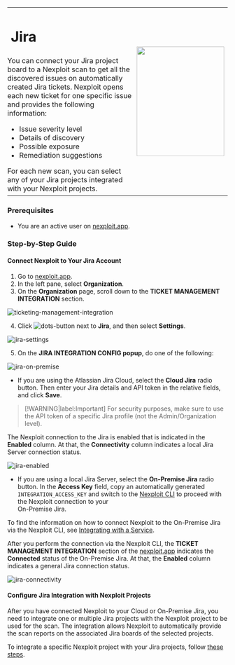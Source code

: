 <table id="integrations" >
  <tr>
    <td width="70%">
      <h1>Jira</h1>
    </td>
    <td width="30%" style="text-align:center" rowspan="3">
      <img src="guide/pipeline-integration/ticketing-systems/integrating-with-nexploit/media/jira/jira-integ-logo.png" width="200" height="250"></img>
    </td>
  </tr>
  <tr>
    <td style="text-align:left;vertical-align:text-top;padding:0px">
      You can connect your Jira project board to a Nexploit scan to get all the discovered issues on automatically created Jira tickets. Nexploit opens each new ticket for one specific issue and provides the following information:
      <ul>
        <li>Issue severity level</li>
        <li>Details of discovery</li>
        <li>Possible exposure</li>
        <li>Remediation suggestions </li>
      </ul>
      For each new scan, you can select any of your Jira projects integrated with your Nexploit projects.
    </td>
  </tr>
  <tr><td></td></tr>
</table>

### Prerequisites

* You are an active user on [nexploit.app](https://nexploit.app/). 

### Step-by-Step Guide
#### Connect Nexploit to Your Jira Account

1. Go to [nexploit.app](https://nexploit.app).
2. In the left pane, select **Organization**. 
3. On the **Organization** page, scroll down to the **TICKET MANAGEMENT INTEGRATION** section.

  ![ticketing-management-integration](media/azure/ticketing-management-integration.png ':size=60%')

  
4. Click ![dots-button](media/azure/icon-button.png ':size=2%') next to **Jira**, and then select **Settings**.

  ![jira-settings](media/jira/jira-settings.png ':size=45%')

5. On the **JIRA INTEGRATION CONFIG popup**, do one of the following:

  ![jira-on-premise](media/jira/on-premise.png ':size=35%')

  * If you are using the Atlassian Jira Cloud, select the **Cloud Jira** radio button. Then enter your Jira details and API token in the relative fields, and click **Save**.
  
  > [!WARNING|label:Important] For security purposes, make sure to use the API token of a specific Jira profile (not the Admin/Organization level).

  The Nexploit connection to the Jira is enabled that is indicated in the **Enabled** column. At that, the **Connectivity** column indicates a local Jira Server connection status.  

  ![jira-enabled](media/jira/enabled-disconnected.png ':size=45%')

  * If you are using a local Jira Server, select the **On-Premise Jira** radio button. In the **Access Key** field, copy an automatically generated `INTEGRATION_ACCESS_KEY` and switch to the [Nexploit CLI](/guide/np-cli/overview) to proceed with the Nexploit connection to your <br> On-Premise Jira.

  To find the information on how to connect Nexploit to the On-Premise Jira via the Nexploit CLI, see [Integrating with a Service](/guide/np-cli/commands/integrating-with-a-service). 

  After you perform the connection via the Nexploit CLI, the **TICKET MANAGEMENT INTEGRATION** section of the [nexploit.app](https://nexploit.app) indicates the **Connected** status of the On-Premise Jira. At that, the **Enabled** column indicates a general Jira connection status.

  ![jira-connectivity](media/jira/jira-connectivity.png ':size=45%')

#### Configure Jira Integration with Nexploit Projects
After you have connected Nexploit to your Cloud or On-Premise Jira, you need to integrate one or multiple Jira projects with the Nexploit project to be used for the scan. The integration allows Nexploit to automatically provide the scan reports on the associated Jira boards of the selected projects. 

To integrate a specific Nexploit project with your Jira projects, follow [these steps](guide/pipeline-integration/ticketing-systems/adding-to-project/integrating-with-project.md).

